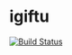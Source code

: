 # igiftu

[![Build Status](https://www.travis-ci.com/ArturNikitin/igiftu.svg?branch=master)](https://www.travis-ci.com/github/ArturNikitin/igiftu)
